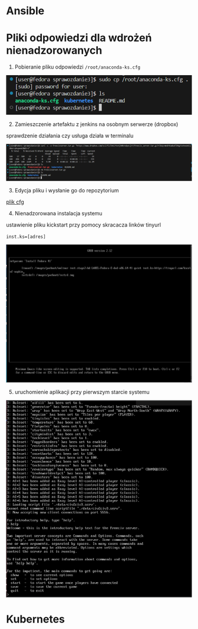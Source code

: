 # Ansible

# Pliki odpowiedzi dla wdrożeń nienadzorowanych
1. Pobieranie pliku odpowiedzi `/root/anaconda-ks.cfg`

![1](scr2/1.PNG)

2. Zamieszczenie artefaktu z jenkins na osobnym serwerze (dropbox)

sprawdzenie działania czy usługa działa w terminalu

![2](scr2/2.PNG)

3. Edycja pliku i wysłanie go do repozytorium

[plik cfg](/anaconda-ks.cfg)

4. Nienadzorowana instalacja systemu

ustawienie pliku kickstart przy pomocy skracacza linków tinyurl

`inst.ks=[adres]`

![3](scr2/3.PNG)

5. uruchomienie aplikacji przy pierwszym starcie systemu

![4](scr2/4.PNG)


# Kubernetes